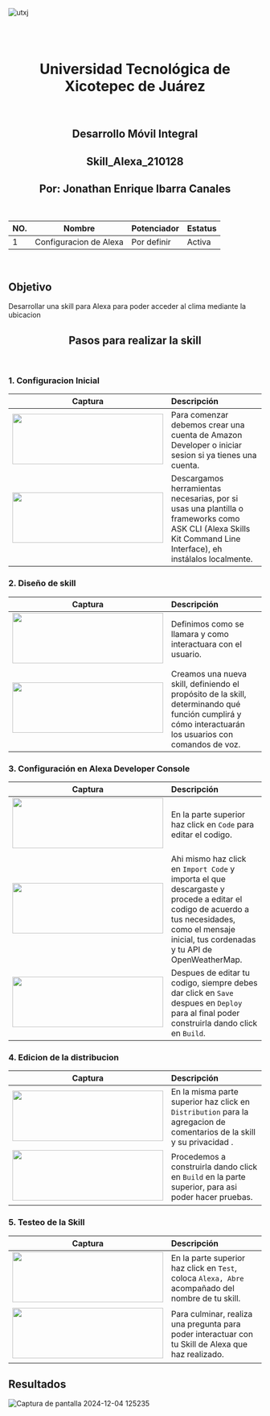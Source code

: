 ![utxj](https://github.com/loreasc2003/m4delProyecto/assets/163441777/57f5e0f6-567a-4597-beff-f8adc0768c60)

<br>
<br>
<h1 align="center"> Universidad Tecnológica de Xicotepec de Juárez </h1>
<br>

<h2 align="center"> Desarrollo Móvil Integral </h2>
<h2 align="center"> Skill_Alexa_210128 </h2>
<h2 align="center"> Por: Jonathan Enrique Ibarra Canales </h2>
<br>


| NO. | Nombre | Potenciador | Estatus| 
|--|--|--|--|
|1|Configuracion de Alexa|Por definir|Activa|

<br>
<h2> Objetivo </h2>
Desarrollar una skill para Alexa para poder acceder al clima mediante la ubicacion
<br>
<h2 align="center"> Pasos para realizar la skill </h2>
<br>
<h3> 1. Configuracion Inicial </h3>


| Captura | Descripción | 
|:-------------:|:---------------|
| <img src="https://github.com/user-attachments/assets/18807c8d-3a2a-4328-98b9-1bc6ab329b98"  width="300" height="100" style="margin-bottom: 5px;"> | Para comenzar debemos crear una cuenta de Amazon Developer o iniciar sesion si ya tienes una cuenta. |
| <img src="https://github.com/user-attachments/assets/c2766b6d-e3b5-4fb1-83df-a616f6aba615"  width="300" height="100" style="margin-bottom: 5px;"> | Descargamos herramientas necesarias, por si usas una plantilla o frameworks como ASK CLI (Alexa Skills Kit Command Line Interface), eh instálalos localmente. |

<h3> 2. Diseño de skill</h3>

| Captura | Descripción | 
|:-------------:|:---------------|
| <img src="https://github.com/user-attachments/assets/0fcbe642-7b45-4aaa-a365-81b899900b07"  width="300" height="100" style="margin-bottom: 5px;"> |Definimos como se llamara y como interactuara con el usuario.
| <img src="https://github.com/user-attachments/assets/020c928b-6aa7-4fb0-ae63-04e6bfe0f707"  width="300" height="100" style="margin-bottom: 5px;"> |Creamos una nueva skill, definiendo el propósito de la skill, determinando qué función cumplirá y cómo interactuarán los usuarios con comandos de voz.|

<h3> 3. Configuración en Alexa Developer Console </h3>

| Captura | Descripción | 
|:-------------:|:---------------|
| <img src="https://github.com/user-attachments/assets/513a4df9-f68e-43f0-aed7-5d82e2ee0101"  width="300" height="100" style="margin-bottom: 5px;"> |En la parte superior haz click en `Code` para editar el codigo.|
| <img src="https://github.com/user-attachments/assets/9fdfa934-6e00-4095-8ab8-49d1cd34d8e4"  width="300" height="100" style="margin-bottom: 5px;"> |Ahi mismo haz click en `Import Code` y importa el que descargaste y procede a editar el codigo de acuerdo a tus necesidades, como el mensaje inicial, tus cordenadas y tu API de OpenWeatherMap.|
| <img src="https://github.com/user-attachments/assets/1595bd76-8c9c-4f18-8b9b-16eb44035243"  width="300" height="100" style="margin-bottom: 5px;"> |Despues de editar tu codigo, siempre debes dar click en `Save` despues en `Deploy` para al final poder construirla dando click en `Build`.|

<h3> 4. Edicion de la distribucion</h3>

| Captura | Descripción | 
|:-------------:|:---------------|
| <img src="https://github.com/user-attachments/assets/4dfe8bc1-99f3-48a4-8a39-5405463e01be"  width="300" height="100" style="margin-bottom: 5px;"> |En la misma parte superior haz click en `Distribution` para la agregacion de comentarios de la skill y su privacidad .
| <img src="https://github.com/user-attachments/assets/2ee73f35-37b7-40a6-8d55-7b4a8fcd61f1"  width="300" height="100" style="margin-bottom: 5px;"> |Procedemos a construirla dando click en `Build` en la parte superior, para asi poder hacer pruebas.|

<h3> 5. Testeo de la Skill </h3>

| Captura | Descripción | 
|:-------------:|:---------------|
| <img src="https://github.com/user-attachments/assets/1815d075-1ff8-4160-9256-f247e9aec77f"  width="300" height="100" style="margin-bottom: 5px;"> |En la parte superior haz click en `Test`, coloca `Alexa, Abre` acompañado del nombre de tu skill.
| <img src="https://github.com/user-attachments/assets/f4c69fc1-fa14-4a6b-b439-a94d2588d771"  width="300" height="100" style="margin-bottom: 5px;"> |Para culminar, realiza una pregunta para poder interactuar con tu Skill de Alexa que haz realizado.|

## Resultados

![Captura de pantalla 2024-12-04 125235](https://github.com/user-attachments/assets/fd703107-189c-4474-8bf7-e9754040fcab)






